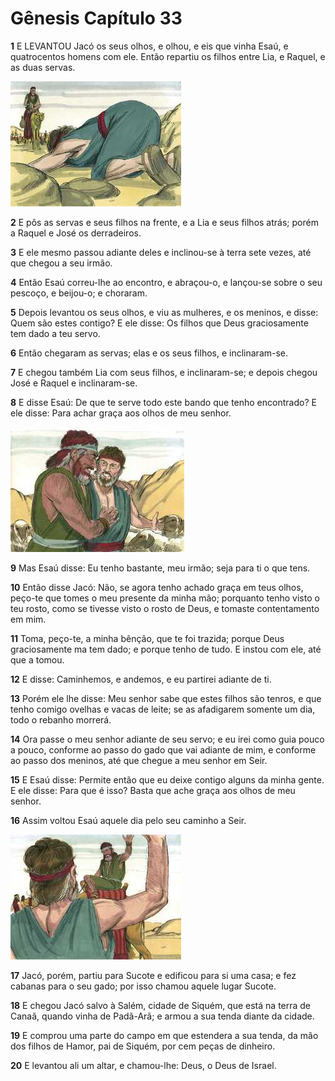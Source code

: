 # Gênesis Capítulo 33

**1** 	E LEVANTOU Jacó os seus olhos, e olhou, e eis que vinha Esaú, e quatrocentos homens com ele. Então repartiu os filhos entre Lia, e Raquel, e as duas servas.

![](../Images/SweetPublishing/1-33-1.jpg) 

**2** 	E pôs as servas e seus filhos na frente, e a Lia e seus filhos atrás; porém a Raquel e José os derradeiros.

**3** 	E ele mesmo passou adiante deles e inclinou-se à terra sete vezes, até que chegou a seu irmão.

**4** 	Então Esaú correu-lhe ao encontro, e abraçou-o, e lançou-se sobre o seu pescoço, e beijou-o; e choraram.

**5** 	Depois levantou os seus olhos, e viu as mulheres, e os meninos, e disse: Quem são estes contigo? E ele disse: Os filhos que Deus graciosamente tem dado a teu servo.

**6** 	Então chegaram as servas; elas e os seus filhos, e inclinaram-se.

**7** 	E chegou também Lia com seus filhos, e inclinaram-se; e depois chegou José e Raquel e inclinaram-se.

**8** 	E disse Esaú: De que te serve todo este bando que tenho encontrado? E ele disse: Para achar graça aos olhos de meu senhor.

![](../Images/SweetPublishing/1-33-2.jpg) 

**9** 	Mas Esaú disse: Eu tenho bastante, meu irmão; seja para ti o que tens.

**10** 	Então disse Jacó: Não, se agora tenho achado graça em teus olhos, peço-te que tomes o meu presente da minha mão; porquanto tenho visto o teu rosto, como se tivesse visto o rosto de Deus, e tomaste contentamento em mim.

**11** 	Toma, peço-te, a minha bênção, que te foi trazida; porque Deus graciosamente ma tem dado; e porque tenho de tudo. E instou com ele, até que a tomou.

**12** 	E disse: Caminhemos, e andemos, e eu partirei adiante de ti.

**13** 	Porém ele lhe disse: Meu senhor sabe que estes filhos são tenros, e que tenho comigo ovelhas e vacas de leite; se as afadigarem somente um dia, todo o rebanho morrerá.

**14** 	Ora passe o meu senhor adiante de seu servo; e eu irei como guia pouco a pouco, conforme ao passo do gado que vai adiante de mim, e conforme ao passo dos meninos, até que chegue a meu senhor em Seir.

**15** 	E Esaú disse: Permite então que eu deixe contigo alguns da minha gente. E ele disse: Para que é isso? Basta que ache graça aos olhos de meu senhor.

**16** 	Assim voltou Esaú aquele dia pelo seu caminho a Seir.

![](../Images/SweetPublishing/1-33-3.jpg) 

**17** 	Jacó, porém, partiu para Sucote e edificou para si uma casa; e fez cabanas para o seu gado; por isso chamou aquele lugar Sucote.

**18** 	E chegou Jacó salvo à Salém, cidade de Siquém, que está na terra de Canaã, quando vinha de Padã-Arã; e armou a sua tenda diante da cidade.

**19** 	E comprou uma parte do campo em que estendera a sua tenda, da mão dos filhos de Hamor, pai de Siquém, por cem peças de dinheiro.

**20** 	E levantou ali um altar, e chamou-lhe: Deus, o Deus de Israel.

